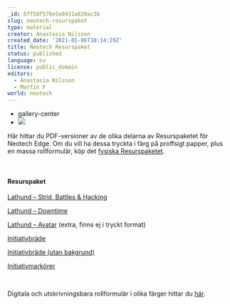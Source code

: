 ```yaml
---
_id: 5ff58f576e5a9431a820ac3b
slug: neotech-resurspaket
type: material
creator: Anastasia Nilsson
created_date: '2021-01-06T10:14:29Z'
title: Neotech Resurspaket
status: published
language: sv
license: public_domain
editors:
  - Anastasia Nilsson
  - Martin F
world: neotech
---
```

*   gallery-center
*   ![](https://res.cloudinary.com/helmgast/image/fetch/w_800,c_limit,q_auto,fl_lossy,f_auto/https%3A//cdn.abicart.com/shop/ws51/49251/art51/h6491/170416491-origpic-303473.png)

Här hittar du PDF-versioner av de olika delarna av Resurspaketet för Neotech Edge. Om du vill ha dessa tryckta i färg på proffsigt papper, plus en massa rollformulär, köp det [fysiska Resurspaketet](https://webshop.helmgast.se/neotech/neotech-edge-resurspaket.html).

<br>

#### Resurspaket

[Lathund – Strid, Battles & Hacking](https://helmgast.se/asset/link/lathund-strid-och-battles.pdf)

[Lathund – Downtime](https://helmgast.se/asset/link/lathund-downtime.pdf)

[Lathund – Avatar](https://helmgast.se/asset/link/nimrod-headhunter-lathund.pdf) (extra, finns ej i tryckt format)

[Initiativbräde](https://helmgast.se/asset/link/initiativbrade.pdf)

[Initiativbräde (utan bakgrund)](https://helmgast.se/asset/link/initiativbrade-utan-bakgrund.pdf)

[Initiativmarkörer](https://helmgast.se/asset/link/initiativmarkers.pdf)

<br>

Digitala och utskrivningsbara rollformulär i olika färger hittar du [här](https://helmgast.se/neotech/neotech-rollformular).
